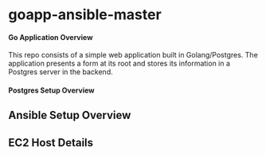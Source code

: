 # goapp-ansible-master

#### Go Application Overview

This repo consists of a simple web application built in Golang/Postgres. The application presents a form at its root and stores its information in a Postgres server in the backend.

#### Postgres Setup Overview

## Ansible Setup Overview

## EC2 Host Details
